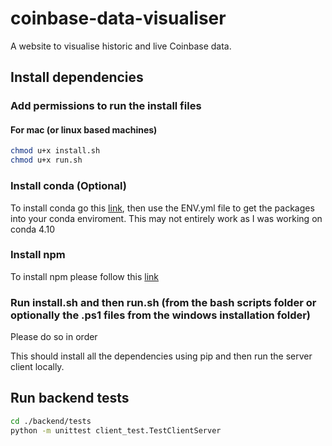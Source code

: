# coinbase-data-visualiser
A website to visualise historic and live Coinbase data.

## Install dependencies

### Add permissions to run the install files

#### For mac (or linux based machines)
```sh
chmod u+x install.sh
chmod u+x run.sh
```

### Install conda (Optional)
To install conda go this [link](https://docs.conda.io/projects/conda/en/latest/user-guide/install/index.html), then use the ENV.yml file to get the packages into your conda enviroment. This may not entirely work as I was working on conda 4.10

### Install npm
To install npm please follow this [link](https://nodejs.org/en/download/current)

### Run install.sh and then run.sh (from the bash scripts folder or optionally the .ps1 files from the windows installation folder)
Please do so in order

This should install all the dependencies using pip and then run the server client locally.


## Run backend tests
```sh
cd ./backend/tests
python -m unittest client_test.TestClientServer
```
